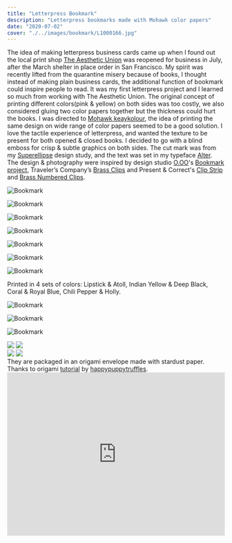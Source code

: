 ```yaml
---
title: "Letterpress Bookmark"
description: "Letterpress bookmarks made with Mohawk color papers"
date: "2020-07-02"
cover: "./../images/bookmark/L1000166.jpg"
---
```


<div class="text">The idea of making letterpress business cards came up when I found out the local print shop <a href="https://theaestheticunion.com/" target="_blank">The Aesthetic Union</a> was reopened for business in July, after the March shelter in place order in San Francisco. My spirit was recently lifted from the quarantine misery because of books, I thought instead of making plain business cards, the additional function of bookmark could inspire people to read. It was my first letterpress project and I learned so much from working with The Aesthetic Union. The original concept of printing different colors(pink & yellow) on both sides was too costly, we also considered gluing two color papers together but the thickness could hurt the books. I was directed to <a href="https://www.mohawkconnects.com/products/paper/keaykolour" target="_blank">Mohawk keaykolour</a>, the idea of printing the same design on wide range of color papers seemed to be a good solution. I love the tactile experience of letterpress, and wanted the texture to be present for both opened & closed books. I decided to go with a blind emboss for crisp & subtle graphics on both sides. The cut mark was from my <a href="/superellipse/">Superellipse</a> design study, and the text was set in my typeface <a href="/alter/">Alter</a>.</div>

<div class="text">The design & photography were inspired by design studio <a href="https://odotoo.com/" target="_blank">O.OO</a>'s <a href="https://www.behance.net/gallery/81225763/ONE-DAY-PASS-LIMITED-EDITION-Ticket-Bookmark-design" href="_blank">Bookmark project</a>, Traveler’s Company’s <a href="https://www.thejournalshop.com/midori-brass-number-clips?___store=default&refSrc=658&nosto=productpage-nosto-1-copy" href="_blank">Brass Clips</a> and Present & Correct's <a href="https://www.presentandcorrect.com/collections/organise/products/clip-strip" target="_blank">Clip Strip</a> and <a href="https://www.presentandcorrect.com/collections/clips-pins/products/brass-numbered-clips" target="_blank">Brass Numbered Clips</a>.</div>

![Bookmark](./../images/bookmark/L1000166.jpg)

![Bookmark](./../images/bookmark/L1000167.jpg)

![Bookmark](./../images/bookmark/L1000158.jpg)

![Bookmark](./../images/bookmark/L1000166-2.jpg)

![Bookmark](./../images/bookmark/L1000158-2.jpg)

![Bookmark](./../images/bookmark/L1000160-2.jpg)

![Bookmark](./../images/bookmark/L1000152.jpg)

<div class="text">Printed in 4 sets of colors: Lipstick & Atoll, Indian Yellow & Deep Black, Coral & Royal Blue, Chili Pepper & Holly.</div>

![Bookmark](./../images/bookmark/L1000208.jpg)

![Bookmark](./../images/bookmark/L1000211-2.jpg)

![Bookmark](./../images/bookmark/L1000199.jpg)

<div class="row">
  <img src="./../images/bookmark/L1000137.jpg" />
  <img src="./../images/bookmark/L1000127.jpg" />
</div>

<div class="row">
  <img src="./../images/bookmark/L1000133-3.jpg" />
  <img src="./../images/bookmark/L1000135.jpg" />
</div>

<div class="text">They are packaged in an origami envelope made with stardust paper. Thanks to origami <a href="https://www.youtube.com/watch?v=oGx6yjAyTzo" target="_blank">tutorial</a> by <a href="https://www.youtube.com/channel/UCsjyZN9CL9lyt4vFHfXypSQ" target="_blank">happypuppytruffles</a>.</div>

<div class="video"><div style="padding:75% 0 0 0;position:relative;"><iframe src="https://player.vimeo.com/video/446626071?autoplay=1&loop=1&title=0&byline=0&portrait=0" style="position:absolute;top:0;left:0;width:100%;height:100%;" frameborder="0" allow="autoplay; fullscreen" allowfullscreen></iframe></div><script src="https://player.vimeo.com/api/player.js"></script></div>
